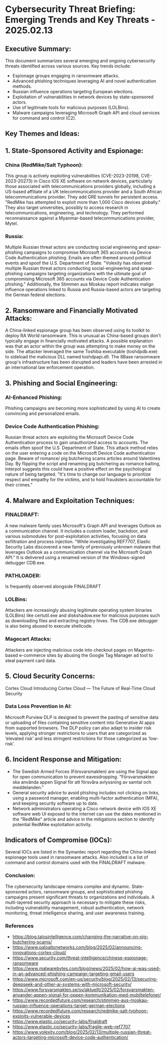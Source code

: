 # Cybersecurity Threat Briefing: Emerging Trends and Key Threats - 2025.02.13

## Executive Summary:

This document summarizes several emerging and ongoing cybersecurity threats identified across various sources. Key trends include:

- Espionage groups engaging in ransomware attacks.
- Advanced phishing techniques leveraging AI and novel authentication methods.
- Russian influence operations targeting European elections.
- Exploitation of vulnerabilities in network devices by state-sponsored actors.
- Use of legitimate tools for malicious purposes (LOLBins).
- Malware campaigns leveraging Microsoft Graph API and cloud services for command and control (C2).

## Key Themes and Ideas:

## 1. State-Sponsored Activity and Espionage:

### China (RedMike/Salt Typhoon): 
This group is actively exploiting vulnerabilities (CVE-2023-20198, CVE-2023-20273) in Cisco IOS XE software on network devices, particularly those associated with telecommunications providers globally, including a US-based affiliate of a UK telecommunications provider and a South African telecommunications provider. They add GRE tunnels for persistent access. "RedMike has attempted to exploit more than 1,000 Cisco devices globally." They also target universities, possibly to access research in telecommunications, engineering, and technology. They performed reconnaissance against a Myanmar-based telecommunications provider, Mytel.

### Russia: 
Multiple Russian threat actors are conducting social engineering and spear-phishing campaigns to compromise Microsoft 365 accounts via Device Code Authentication phishing. Emails are often themed around political events and spoof the U.S. Department of State. "Volexity has observed multiple Russian threat actors conducting social-engineering and spear-phishing campaigns targeting organizations with the ultimate goal of compromising Microsoft 365 accounts via Device Code Authentication phishing."
Additionally, the Stimmen aus Moskau report indicates malign influence operations linked to Russia and Russia-based actors are targeting the German federal elections.

## 2. Ransomware and Financially Motivated Attacks:

A China-linked espionage group has been observed using its toolkit to deploy RA World ransomware. This is unusual as China-based groups don't typically engage in financially motivated attacks. A possible explanation was that an actor within the group was attempting to make money on the side. The attacker leveraged the same Toshiba executable (toshdpdb.exe) to sideload the malicious DLL named toshdpapi.dll.
The 8Base ransomware group's infrastructure has been disrupted and leaders have been arrested in an international law enforcement operation.

## 3. Phishing and Social Engineering:

### AI-Enhanced Phishing: 
Phishing campaigns are becoming more sophisticated by using AI to create convincing and personalized emails.

### Device Code Authentication Phishing: 
Russian threat actors are exploiting the Microsoft Device Code Authentication process to gain unauthorized access to accounts. The emails often spoof the U.S. Department of State. This attack method relies on the user entering a code on the Microsoft Device Code authentication page.
Beware of romance/ pig butchering scams articles around Valentines Day. By flipping the script and renaming pig butchering as romance baiting, Interpol suggests this could have a positive effect on the psychological nature of being targeted. "It's time to change our language to prioritize respect and empathy for the victims, and to hold fraudsters accountable for their crimes."

## 4. Malware and Exploitation Techniques:

### FINALDRAFT: 
A new malware family uses Microsoft's Graph API and leverages Outlook as a communication channel. It includes a custom loader, backdoor, and various submodules for post-exploitation activities, focusing on data exfiltration and process injection. "While investigating REF7707, Elastic Security Labs discovered a new family of previously unknown malware that leverages Outlook as a communication channel via the Microsoft Graph API." It is delivered using a renamed version of the Windows-signed debugger CDB.exe.

### PATHLOADER: 
Is frequently observed alongside FINALDRAFT

### LOLBins: 
Attackers are increasingly abusing legitimate operating system binaries (LOLBins) like certutil.exe and diskshadow.exe for malicious purposes such as downloading files and extracting registry hives. The CDB.exe debugger is also being abused to execute shellcode.

### Magecart Attacks: 
Attackers are injecting malicious code into checkout pages on Magento-based e-commerce sites by abusing the Google Tag Manager ad tool to steal payment card data.

## 5. Cloud Security Concerns:

Cortex Cloud Introducing Cortex Cloud — The Future of Real-Time Cloud Security

### Data Loss Prevention in AI: 

Microsoft Purview DLP is designed to prevent the pasting of sensitive data or uploading of files containing sensitive content into Generative AI apps from supported browsers. The DLP policy can also adapt to insider risk levels, applying stronger restrictions to users that are categorized as ‘elevated risk’ and less stringent restrictions for those categorized as ‘low-risk’.

## 6. Incident Response and Mitigation:

- The Swedish Armed Forces (Försvarsmakten) are using the Signal app for open communication to prevent eavesdropping. "Försvarsmakten ska använda appen Signal för att försvåra avlyssning av samtal och meddelanden."
- General security advice to avoid phishing includes not clicking on links, using a password manager, enabling multi-factor authentication (MFA), and keeping security software up to date.
- Network administrators operating a Cisco network device with IOS XE software web UI exposed to the internet can use the dates mentioned in the "RedMike" article and advice in the mitigations section to identify potential RedMike exploitation activity.

## Indicators of Compromise (IOCs):

Several IOCs are listed in the Symantec report regarding the China-linked espionage tools used in ransomware attacks. Also included is a list of command and control domains used with the FINALDRAFT malware.

### Conclusion:

The cybersecurity landscape remains complex and dynamic. State-sponsored actors, ransomware groups, and sophisticated phishing campaigns present significant threats to organizations and individuals. A multi-layered security approach is necessary to mitigate these risks, including vulnerability management, robust authentication, network monitoring, threat intelligence sharing, and user awareness training.

### References

- https://blog.talosintelligence.com/changing-the-narrative-on-pig-butchering-scams/
- https://www.paloaltonetworks.com/blog/2025/02/announcing-innovations-cortex-cloud/
- https://www.security.com/threat-intelligence/chinese-espionage-ransomware
- https://www.malwarebytes.com/blog/news/2025/02/how-ai-was-used-in-an-advanced-phishing-campaign-targeting-gmail-users
- https://www.microsoft.com/en-us/security/blog/2025/02/13/securing-deepseek-and-other-ai-systems-with-microsoft-security/
- https://www.forsvarsmakten.se/sv/aktuellt/2025/02/forsvarsmakten-anvander-appen-signal-for-oppen-kommunikation-med-mobiltelefoner/
- https://www.recordedfuture.com/research/stimmen-aus-moskau-russian-influence-operations-target-german-elections
- https://www.recordedfuture.com/research/redmike-salt-typhoon-exploits-vulnerable-devices
- https://www.elastic.co/security-labs/finaldraft
- https://www.elastic.co/security-labs/fragile-web-ref7707
- https://www.volexity.com/blog/2025/02/13/multiple-russian-threat-actors-targeting-microsoft-device-code-authentication/

